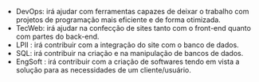 - DevOps: irá ajudar com ferramentas capazes de deixar o trabalho com projetos de programação mais eficiente e de forma otimizada.  
- TecWeb: irá ajudar na confecção de sites tanto com o front-end quanto com partes do back-end.  
- LPII : irá contribuir com a integração do site com o banco de dados.    
- SQL: irá contribuir na criação e na manipulação de bancos de dados.  
- EngSoft : irá contribuir com a criação de softwares tendo em vista a solução para as necessidades de um cliente/usuário.
